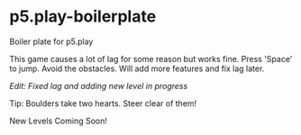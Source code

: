 # p5.play-boilerplate
Boiler plate for p5.play

This game causes a lot of lag for some reason but works fine.
Press 'Space' to jump. Avoid the obstacles. Will add more features and fix lag later. 

*Edit: Fixed lag and adding new level in progress* 

Tip: Boulders take two hearts. Steer clear of them! 

New Levels Coming Soon!
